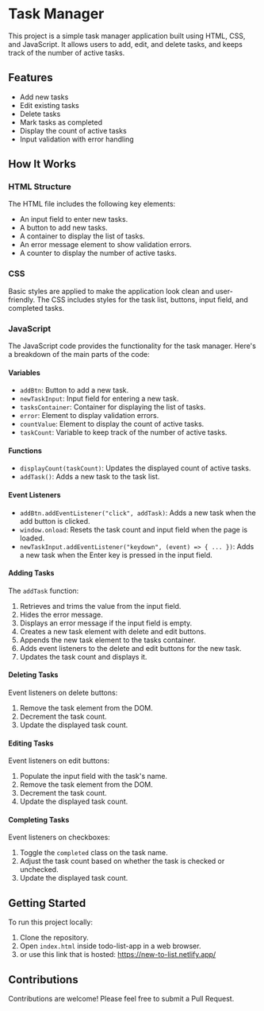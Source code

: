# Task Manager

This project is a simple task manager application built using HTML, CSS, and JavaScript. It allows users to add, edit, and delete tasks, and keeps track of the number of active tasks.

## Features

- Add new tasks
- Edit existing tasks
- Delete tasks
- Mark tasks as completed
- Display the count of active tasks
- Input validation with error handling

## How It Works

### HTML Structure

The HTML file includes the following key elements:

- An input field to enter new tasks.
- A button to add new tasks.
- A container to display the list of tasks.
- An error message element to show validation errors.
- A counter to display the number of active tasks.

### CSS

Basic styles are applied to make the application look clean and user-friendly. The CSS includes styles for the task list, buttons, input field, and completed tasks.

### JavaScript

The JavaScript code provides the functionality for the task manager. Here's a breakdown of the main parts of the code:

#### Variables

- `addBtn`: Button to add a new task.
- `newTaskInput`: Input field for entering a new task.
- `tasksContainer`: Container for displaying the list of tasks.
- `error`: Element to display validation errors.
- `countValue`: Element to display the count of active tasks.
- `taskCount`: Variable to keep track of the number of active tasks.

#### Functions

- `displayCount(taskCount)`: Updates the displayed count of active tasks.
- `addTask()`: Adds a new task to the task list.

#### Event Listeners

- `addBtn.addEventListener("click", addTask)`: Adds a new task when the add button is clicked.
- `window.onload`: Resets the task count and input field when the page is loaded.
- `newTaskInput.addEventListener("keydown", (event) => { ... })`: Adds a new task when the Enter key is pressed in the input field.

#### Adding Tasks

The `addTask` function:

1. Retrieves and trims the value from the input field.
2. Hides the error message.
3. Displays an error message if the input field is empty.
4. Creates a new task element with delete and edit buttons.
5. Appends the new task element to the tasks container.
6. Adds event listeners to the delete and edit buttons for the new task.
7. Updates the task count and displays it.

#### Deleting Tasks

Event listeners on delete buttons:

1. Remove the task element from the DOM.
2. Decrement the task count.
3. Update the displayed task count.

#### Editing Tasks

Event listeners on edit buttons:

1. Populate the input field with the task's name.
2. Remove the task element from the DOM.
3. Decrement the task count.
4. Update the displayed task count.

#### Completing Tasks

Event listeners on checkboxes:

1. Toggle the `completed` class on the task name.
2. Adjust the task count based on whether the task is checked or unchecked.
3. Update the displayed task count.

## Getting Started

To run this project locally:

1. Clone the repository.
2. Open `index.html` inside todo-list-app in a web browser.
3. or use this link that is hosted: https://new-to-list.netlify.app/

## Contributions

Contributions are welcome! Please feel free to submit a Pull Request.
